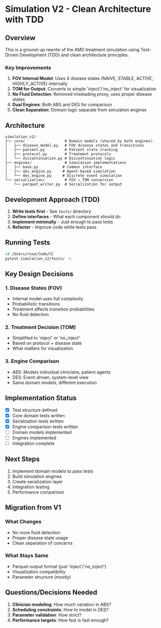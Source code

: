 # Simulation V2 - Clean Architecture with TDD

## Overview

This is a ground-up rewrite of the AMD treatment simulation using Test-Driven Development (TDD) and clean architecture principles.

### Key Improvements

1. **FOV Internal Model**: Uses 4 disease states (NAIVE, STABLE, ACTIVE, HIGHLY_ACTIVE) internally
2. **TOM for Output**: Converts to simple 'inject'/'no_inject' for visualization
3. **No Fluid Detection**: Removed misleading proxy, uses proper disease states
4. **Dual Engines**: Both ABS and DES for comparison
5. **Clean Separation**: Domain logic separate from simulation engines

## Architecture

```
simulation_v2/
├── core/                  # Domain models (shared by both engines)
│   ├── disease_model.py   # FOV disease states and transitions
│   ├── patient.py         # Patient state tracking
│   ├── protocol.py        # Treatment protocols
│   └── discontinuation.py # Discontinuation logic
├── engines/               # Simulation implementations
│   ├── base.py           # Common interface
│   ├── abs_engine.py     # Agent-based simulation
│   └── des_engine.py     # Discrete event simulation
└── serialization/         # FOV → TOM conversion
    └── parquet_writer.py  # Serialization for output
```

## Development Approach (TDD)

1. **Write tests first** - See `tests/` directory
2. **Define interfaces** - What each component should do
3. **Implement minimally** - Just enough to pass tests
4. **Refactor** - Improve code while tests pass

## Running Tests

```bash
cd /Users/rose/Code/CC
pytest simulation_v2/tests/ -v
```

## Key Design Decisions

### 1. Disease States (FOV)
- Internal model uses full complexity
- Probabilistic transitions
- Treatment affects transition probabilities
- No fluid detection

### 2. Treatment Decision (TOM)
- Simplified to 'inject' or 'no_inject'
- Based on protocol + disease state
- What matters for visualization

### 3. Engine Comparison
- ABS: Models individual clinicians, patient agents
- DES: Event-driven, system-level view
- Same domain models, different execution

## Implementation Status

- [x] Test structure defined
- [x] Core domain tests written
- [x] Serialization tests written
- [x] Engine comparison tests written
- [ ] Domain models implemented
- [ ] Engines implemented
- [ ] Integration complete

## Next Steps

1. Implement domain models to pass tests
2. Build simulation engines
3. Create serialization layer
4. Integration testing
5. Performance comparison

## Migration from V1

### What Changes
- No more fluid detection
- Proper disease state usage
- Clean separation of concerns

### What Stays Same  
- Parquet output format (just 'inject'/'no_inject')
- Visualization compatibility
- Parameter structure (mostly)

## Questions/Decisions Needed

1. **Clinician modeling**: How much variation in ABS?
2. **Scheduling constraints**: How to model in DES?
3. **Parameter validation**: How strict?
4. **Performance targets**: How fast is fast enough?